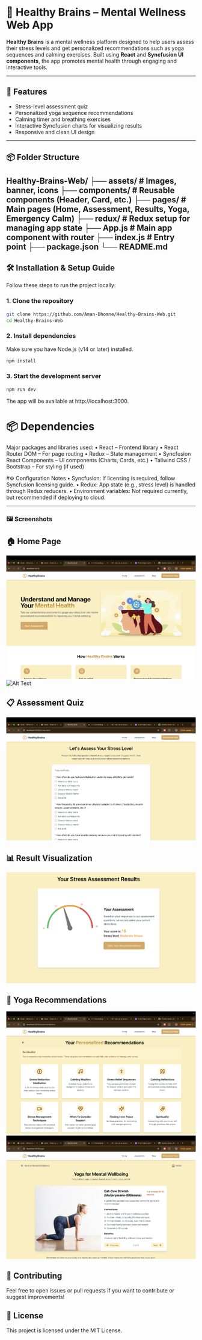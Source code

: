 # 🧠 Healthy Brains – Mental Wellness Web App

**Healthy Brains** is a mental wellness platform designed to help users assess their stress levels and get personalized recommendations such as yoga sequences and calming exercises. Built using **React** and **Syncfusion UI components**, the app promotes mental health through engaging and interactive tools.

---

## 🚀 Features

- Stress-level assessment quiz
- Personalized yoga sequence recommendations
- Calming timer and breathing exercises
- Interactive Syncfusion charts for visualizing results
- Responsive and clean UI design

---

## 📦 Folder Structure
Healthy-Brains-Web/
├── assets/             # Images, banner, icons
├── components/         # Reusable components (Header, Card, etc.)
├── pages/              # Main pages (Home, Assessment, Results, Yoga, Emergency Calm)
├── redux/              # Redux setup for managing app state
├── App.js              # Main app component with router
├── index.js            # Entry point
├── package.json
└── README.md
---

## 🛠️ Installation & Setup Guide

Follow these steps to run the project locally:

### 1. Clone the repository

```bash
git clone https://github.com/Aman-Dhomne/Healthy-Brains-Web.git
cd Healthy-Brains-Web
```

### 2. Install dependencies

Make sure you have Node.js (v14 or later) installed.

```bash
npm install
```

### 3. Start the development server
```bash
npm run dev
```
The app will be available at http://localhost:3000.

# 📦 Dependencies

Major packages and libraries used:
	•	React – Frontend library
	•	React Router DOM – For page routing
	•	Redux – State management
	•	Syncfusion React Components – UI components (Charts, Cards, etc.)
	•	Tailwind CSS / Bootstrap – For styling (if used)

 #⚙️ Configuration Notes
	•	Syncfusion: If licensing is required, follow Syncfusion licensing guide.
	•	Redux: App state (e.g., stress level) is handled through Redux reducers.
	•	Environment variables: Not required currently, but recommended if deploying to cloud.
 
 ---

### 🖼️ Screenshots
## 🏠 Home Page
![Alt Text](./src/assets/screenshots/homepage1.png)
![Alt Text](.src/assets/screenshots/homepage2.png)
## 📋 Assessment Quiz
![Alt Text](./src/assets/screenshots/assesment.png)
## 📊 Result Visualization
![Alt Text](./src/assets/screenshots/display.png)
## 🧘 Yoga Recommendations
![Alt Text](./src/assets/screenshots/recommendations.png)
![Alt Text](./src/assets/screenshots/yoga.png)



## 🤝 Contributing

Feel free to open issues or pull requests if you want to contribute or suggest improvements!

## 📄 License

This project is licensed under the MIT License.
